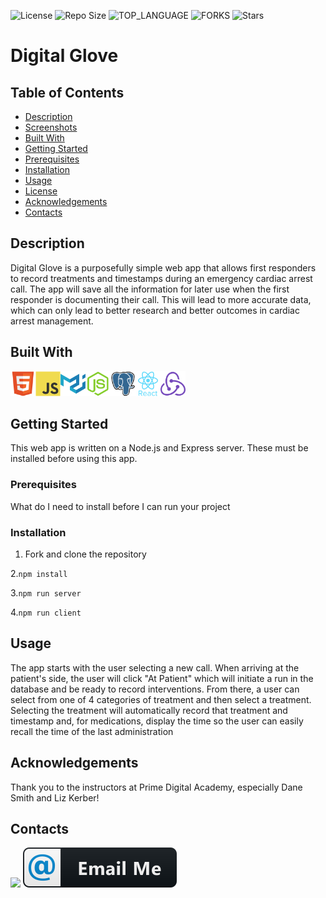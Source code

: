 ![License](https://img.shields.io/github/license/jgaffaney/https://github.com/jgaffaney/digital-glove.svg?style=for-the-badge) ![Repo Size](https://img.shields.io/github/languages/code-size/jgaffaney/https://github.com/jgaffaney/digital-glove.svg?style=for-the-badge) ![TOP_LANGUAGE](https://img.shields.io/github/languages/top/jgaffaney/https://github.com/jgaffaney/digital-glove.svg?style=for-the-badge) ![FORKS](https://img.shields.io/github/forks/jgaffaney/https://github.com/jgaffaney/digital-glove.svg?style=for-the-badge&social) ![Stars](https://img.shields.io/github/stars/jgaffaney/https://github.com/jgaffaney/digital-glove.svg?style=for-the-badge)
    
# Digital Glove

## Table of Contents

- [Description](#description)
- [Screenshots](#screenshots)
- [Built With](#built-with)
- [Getting Started](#getting-started)
- [Prerequisites](#prerequisites)
- [Installation](#installation)
- [Usage](#usage)
- [License](#license)
- [Acknowledgements](#acknowledgements)
- [Contacts](#contacts)

## Description

Digital Glove is a purposefully simple web app that allows first responders to record treatments and timestamps during an emergency cardiac arrest call.  The app will save all the information for later use when the first responder is documenting their call.  This will lead to more accurate data, which can only lead to better research and better outcomes in cardiac arrest management.

## Built With

<a href="https://developer.mozilla.org/en-US/docs/Web/HTML"><img src="https://raw.githubusercontent.com/devicons/devicon/master/icons/html5/html5-original.svg" height="40px" width="40px" /></a><a href="https://developer.mozilla.org/en-US/docs/Web/JavaScript"><img src="https://raw.githubusercontent.com/devicons/devicon/master/icons/javascript/javascript-original.svg" height="40px" width="40px" /></a><a href="https://material-ui.com/"><img src="https://raw.githubusercontent.com/devicons/devicon/master/icons/materialui/materialui-original.svg" height="40px" width="40px" /></a><a href="https://nodejs.org/en/"><img src="https://raw.githubusercontent.com/devicons/devicon/master/icons/nodejs/nodejs-original.svg" height="40px" width="40px" /></a><a href="https://www.postgresql.org/"><img src="https://raw.githubusercontent.com/devicons/devicon/master/icons/postgresql/postgresql-original.svg" height="40px" width="40px" /></a><a href="https://reactjs.org/"><img src="https://raw.githubusercontent.com/devicons/devicon/master/icons/react/react-original-wordmark.svg" height="40px" width="40px" /></a><a href="https://redux.js.org/"><img src="https://raw.githubusercontent.com/devicons/devicon/master/icons/redux/redux-original.svg" height="40px" width="40px" /></a>

## Getting Started

This web app is written on a Node.js and Express server.  These must be installed before using this app.  

### Prerequisites

What do I need to install before I can run your project

### Installation
1. Fork and clone the repository

  2.`npm install`

  3.`npm run server`

  4.`npm run client`

## Usage

The app starts with the user selecting a new call.  When arriving at the patient's side, the user will click "At Patient" which will initiate a run in the database and be ready to record interventions.  From there, a user can select from one of 4 categories of treatment and then select a treatment.  Selecting the treatment will automatically record that treatment and timestamp and, for medications, display the time so the user can easily recall the time of the last administration


## Acknowledgements

Thank you to the instructors at Prime Digital Academy, especially Dane Smith and Liz Kerber!  

## Contacts

<a href="https://www.linkedin.com/in/https://www.linkedin.com/in/john-gaffaney-15859179/"><img src="https://img.shields.io/badge/LinkedIn-0077B5?style=for-the-badge&logo=linkedin&logoColor=white" /></a>  <a href="mailto:john.gaffaney@icloud.com"><img src=https://raw.githubusercontent.com/johnturner4004/readme-generator/master/src/components/assets/images/email_me_button_icon_151852.svg /></a>
